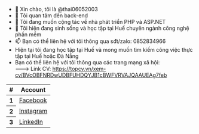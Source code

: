 - 👋 Xin chào, tôi là @thai06052003
- 👀 Tôi quan tâm đến back-end
- 💞️ Tôi đang muốn cộng tác về nhà phát triển PHP và ASP.NET
- 🌱 Tôi hiện đang sinh sống và học tập tại Huế chuyên ngành công nghệ phần mềm
- 📫 Bạn có thể liên hệ với tôi thông qua sđt/zalo: 0852834966
- Hiện tại tôi đang học tập tại Huế và mong muốn tìm kiếm công việc thực tập tại Huế hoặc Đà Nẵng
- Bạn có thể liên hệ với tôi thông qua các trang mạng xã hội:
<br>---> Link CV: https://topcv.vn/xem-cv/BVcOBFNRDwUDBFUHDQYJB1cBWFVRVAJQAAUEAg7feb
<table class="table">
  <thead>
    <tr>
      <th scope="col">#</th>
      <th scope="col">Account</th>
    </tr>
  </thead>
  <tbody>
    <tr>
      <th scope="row">1</th>
      <td><a href="https://www.facebook.com/thai.2k3.com.vn" target="_blank">Facebook</a></td>
    </tr>
    <tr>
      <th scope="row">2</th>
      <td><a target="_blank" href="https://www.instagram.com/xuanthai2k3">Instagram</a></td>
    </tr>
    <tr>
      <th scope="row">3</th>
      <td><a target="_blank" href="https://www.linkedin.com/in/xuan-thai-2k3">LinkedIn</a></td>
    </tr>
  </tbody>
</table>
